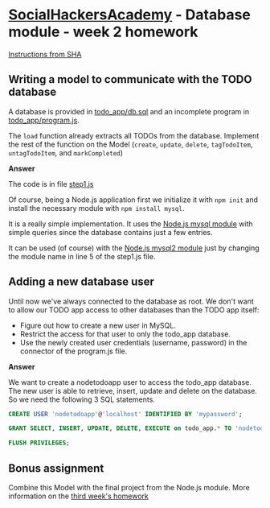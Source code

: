 # [SocialHackersAcademy](https://www.socialhackersacademy.org/) - Database module - week 2 homework

[Instructions from SHA](https://github.com/SocialHackersCodeSchool/databases/blob/master/Week2/MAKEME.md)

## Writing a model to communicate with the TODO database

A database is provided in [todo_app/db.sql](https://github.com/SocialHackersCodeSchool/databases/blob/master/Week2/todo_app/db.sql) and an incomplete program in [todo_app/program.js](https://github.com/SocialHackersCodeSchool/databases/blob/master/Week2/todo_app/program.js).

The `load` function already extracts all TODOs from the database. Implement the
rest of the function on the Model (`create`, `update`, `delete`, `tagTodoItem`,
`untagTodoItem`, and `markCompleted`)

**Answer**

The code is in file [step1.js](step1.js])

Of course, being a Node.js application first we initialize it
with `npm init` and install the necessary module with `npm install mysql`.

It is a really simple implementation. It uses the [Node.js mysql module](https://www.npmjs.com/package/mysql) with simple queries since
the database contains just a few entries.

It can be used (of course) with the [Node.js mysql2 module](https://www.npmjs.com/package/mysql2) just by changing the module
name in line 5 of the step1.js file.

## Adding a new database user

Until now we've always connected to the database as root. We don't want to allow
our TODO app access to other databases than the TODO app itself:

- Figure out how to create a new user in MySQL.
- Restrict the access for that user to only the todo_app database.
- Use the newly created user credentials (username, password) in the connector
of the program.js file.

**Answer**

We want to create a nodetodoapp user to access the todo_app database.
The new user is able to retrieve, insert, update and delete on the
database. So we need the following 3 SQL statements.

```sql
CREATE USER 'nodetodoapp'@'localhost' IDENTIFIED BY 'mypassword';

GRANT SELECT, INSERT, UPDATE, DELETE, EXECUTE on todo_app.* TO 'nodetodoapp'@'localhost';

FLUSH PRIVILEGES;
```

## Bonus assignment

Combine this Model with the final project from the Node.js module. More
information on the [third week's homework](https://github.com/SocialHackersCodeSchool/Node.js/tree/master/week3)
